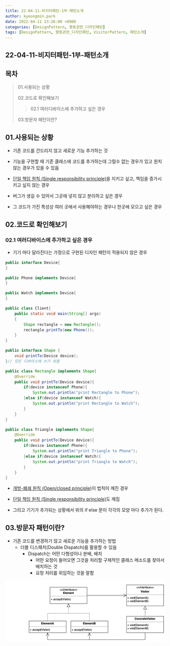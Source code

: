 ```yaml
---
title: 22-04-11-비지터패턴-1부-패턴소개
author: kyeongmin.park
date: 2022-04-11 23:26:00 +0900
categories: [DesignPattern, 행동관련_디자인패턴]
tags: [DesignPattern, 행동관련_디자인패턴, VisitorPattern, 패턴소개]
---
```


## 22-04-11-비지터패턴-1부-패턴소개

## 목차

> 01.사용되는 상황
>
> 02.코드로 확인해보기
>
> > 02.1 여러디바이스에 추가하고 싶은 경우
>
> 03.방문자 패턴이란?

## 01.사용되는 상황

- 기존 코드를 건드리지 않고 새로운 기능 추가하는 것
- 기능을 구현할 때 기존 클래스에 코드를 추가하는데 그럴수 없는 경우가 있고 원치 않는 경우가  있을 수 있음

- [단일 책임 원칙 (Single responsibility principle)](https://ko.wikipedia.org/wiki/단일_책임_원칙)을 지키고 싶고, 책임을 증가시키고 싶지 않는 경우
- 버그가 생길 수 있어서 그곳에 넣지 않고 분리하고 싶은 경우
- 그 코드가 가진 특성상 여러 곳에서 사용해야하는 경우나 한곳에 모으고 싶은 경우

## 02.코드로 확인해보기

### 02.1 여러디바이스에 추가하고 싶은 경우

- 기기 마다 달라진다는 가정으로 구현된 디자인 패턴이 적용되지 않은 경우

```java
public interface Device{
}
```

```java
public Phone implements Device{
}
```

```java
public Watch implements Device{
}
```

```java
public class Client{
    public static void main(String[] args)
    {
        Shape rectangle = new Rectangle();
        rectangle.printTo(new Phone());
	}
}
```

```java
public interface Shape {
    void printTo(Device device);
}// 모든 디바이스에 쓰기 위함
```

```java
public class Rectangle implements Shape{
	@Override
    public void printTo(Device device){
        if(device instanceof Phone){
            System.out.println("print Rectangle to Phone");
        }else if(device instanceof Watch){
            System.out.println("print Rectangle to Watch");
        }
    }
}
```

```java
public class Triangle implements Shape{
	@Override
    public void printTo(Device device){
        if(device instanceof Phone){
            System.out.println("print Triangle to Phone");
        }else if(device instanceof Watch){
            System.out.println("print Triangle to Watch");
        }
    }
}
```

- [개방-폐쇄 원칙 (Open/closed principle)](https://ko.wikipedia.org/wiki/개방-폐쇄_원칙)이 법칙이 깨진 경우

- [단일 책임 원칙 (Single responsibility principle)](https://ko.wikipedia.org/wiki/단일_책임_원칙)도 깨짐
- 그리고 기기가 추가되는 상황에서 위의 if else 문이 각각의 모양 마다 추가가 된다.

## 03.방문자 패턴이란?

- 기존 코드를 변경하기 않고 새로운 기능을 추가하는 방법
  - 더블 디스패치(Double Dispatch)를 활용할 수 있음
    - Dispatch는 어떤  다형성이나 분배, 배치
      - 어떤 요청이 들어오면 그것을 처리할 구체적인 클래스 메소드를 찾아서 배치하는 것
      - 요청 처리를 위임하는 것을 말함

![image-20220411234438799](../../assets/img/post/22-04-11-비지터패턴-1부-패턴소개.assets/image-20220411234438799.png)
